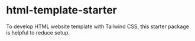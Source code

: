 # html-template-starter
To develop HTML website template with Tailwind CSS, this starter package is helpful to reduce setup.
